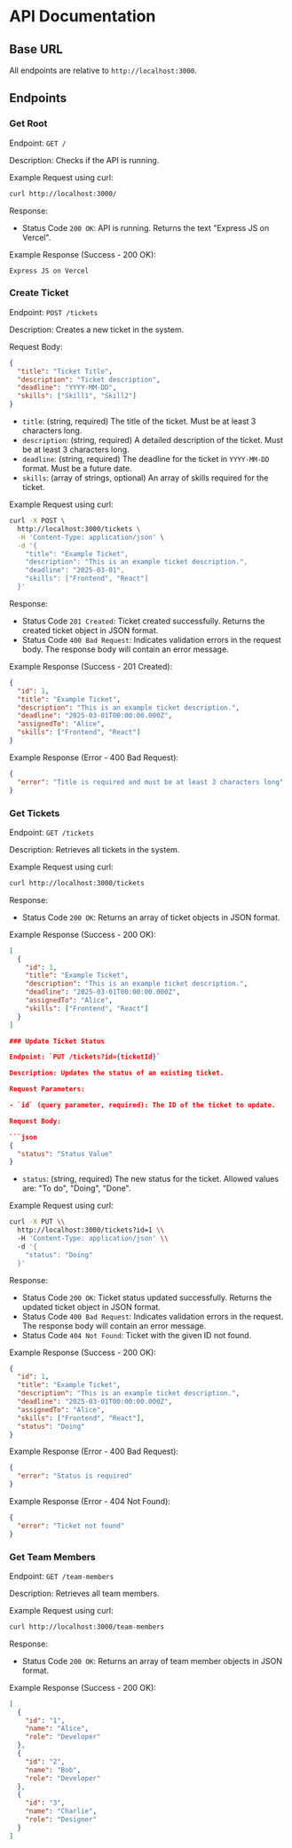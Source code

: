 # API Documentation

## Base URL

All endpoints are relative to `http://localhost:3000`.

## Endpoints

### Get Root

Endpoint: `GET /`

Description: Checks if the API is running.

Example Request using curl:

```bash
curl http://localhost:3000/
```

Response:

- Status Code `200 OK`: API is running. Returns the text "Express JS on Vercel".

Example Response (Success - 200 OK):

```text
Express JS on Vercel
```

### Create Ticket

Endpoint: `POST /tickets`

Description: Creates a new ticket in the system.

Request Body:

```json
{
  "title": "Ticket Title",
  "description": "Ticket description",
  "deadline": "YYYY-MM-DD",
  "skills": ["Skill1", "Skill2"]
}
```

- `title`: (string, required) The title of the ticket. Must be at least 3 characters long.
- `description`: (string, required) A detailed description of the ticket. Must be at least 3 characters long.
- `deadline`: (string, required) The deadline for the ticket in `YYYY-MM-DD` format. Must be a future date.
- `skills`: (array of strings, optional) An array of skills required for the ticket.

Example Request using curl:

```bash
curl -X POST \
  http://localhost:3000/tickets \
  -H 'Content-Type: application/json' \
  -d '{
    "title": "Example Ticket",
    "description": "This is an example ticket description.",
    "deadline": "2025-03-01",
    "skills": ["Frontend", "React"]
  }'
```

Response:

- Status Code `201 Created`: Ticket created successfully. Returns the created ticket object in JSON format.
- Status Code `400 Bad Request`:  Indicates validation errors in the request body. The response body will contain an error message.

Example Response (Success - 201 Created):

```json
{
  "id": 1,
  "title": "Example Ticket",
  "description": "This is an example ticket description.",
  "deadline": "2025-03-01T00:00:00.000Z",
  "assignedTo": "Alice",
  "skills": ["Frontend", "React"]
}
```

Example Response (Error - 400 Bad Request):

```json
{
  "error": "Title is required and must be at least 3 characters long"
}
```

### Get Tickets

Endpoint: `GET /tickets`

Description: Retrieves all tickets in the system.

Example Request using curl:

```bash
curl http://localhost:3000/tickets
```

Response:

- Status Code `200 OK`: Returns an array of ticket objects in JSON format.

Example Response (Success - 200 OK):

```json
[
  {
    "id": 1,
    "title": "Example Ticket",
    "description": "This is an example ticket description.",
    "deadline": "2025-03-01T00:00:00.000Z",
    "assignedTo": "Alice",
    "skills": ["Frontend", "React"]
  }
]

### Update Ticket Status

Endpoint: `PUT /tickets?id={ticketId}`

Description: Updates the status of an existing ticket.

Request Parameters:

- `id` (query parameter, required): The ID of the ticket to update.

Request Body:

```json
{
  "status": "Status Value"
}
```

- `status`: (string, required) The new status for the ticket. Allowed values are: "To do", "Doing", "Done".

Example Request using curl:

```bash
curl -X PUT \\
  http://localhost:3000/tickets?id=1 \\
  -H 'Content-Type: application/json' \\
  -d '{
    "status": "Doing"
  }'
```

Response:

- Status Code `200 OK`: Ticket status updated successfully. Returns the updated ticket object in JSON format.
- Status Code `400 Bad Request`: Indicates validation errors in the request. The response body will contain an error message.
- Status Code `404 Not Found`: Ticket with the given ID not found.

Example Response (Success - 200 OK):

```json
{
  "id": 1,
  "title": "Example Ticket",
  "description": "This is an example ticket description.",
  "deadline": "2025-03-01T00:00:00.000Z",
  "assignedTo": "Alice",
  "skills": ["Frontend", "React"],
  "status": "Doing"
}
```

Example Response (Error - 400 Bad Request):

```json
{
  "error": "Status is required"
}
```

Example Response (Error - 404 Not Found):

```json
{
  "error": "Ticket not found"
}
```

### Get Team Members

Endpoint: `GET /team-members`

Description: Retrieves all team members.

Example Request using curl:

```bash
curl http://localhost:3000/team-members
```

Response:

- Status Code `200 OK`: Returns an array of team member objects in JSON format.

Example Response (Success - 200 OK):

```json
[
  {
    "id": "1",
    "name": "Alice",
    "role": "Developer"
  },
  {
    "id": "2",
    "name": "Bob",
    "role": "Developer"
  },
  {
    "id": "3",
    "name": "Charlie",
    "role": "Designer"
  }
]
